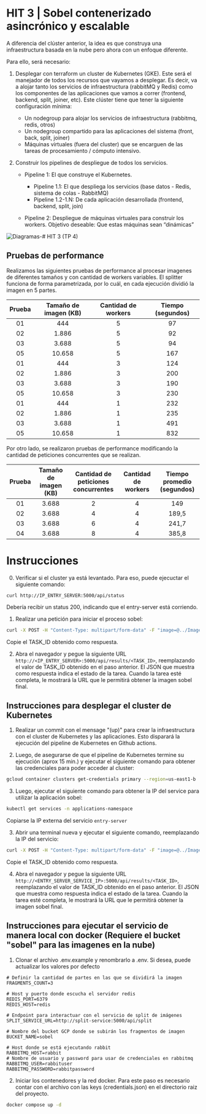 # HIT 3 | Sobel contenerizado asincrónico y escalable

A diferencia del clúster anterior, la idea es que construya una infraestructura basada en la nube pero ahora con un enfoque diferente.

Para ello, será necesario:

1. Desplegar con terraform un cluster de Kubernetes (GKE). Este será el manejador de todos los recursos que vayamos a desplegar. Es decir, va a alojar tanto los servicios de infraestructura (rabbitMQ y Redis) como los componentes de las aplicaciones que vamos a correr (frontend, backend, split, joiner, etc). Este clúster tiene que tener la siguiente configuración mínima:

    - Un nodegroup para alojar los servicios de infraestructura (rabbitmq, redis, otros)
    - Un nodegroup compartido para las aplicaciones del sistema (front, back, split, joiner)
    - Máquinas virtuales (fuera del cluster) que se encarguen de las tareas de procesamiento / cómputo intensivo.

2. Construir los pipelines de despliegue de todos los servicios.

    - Pipeline 1: El que construye el Kubernetes.

        - Pipeline 1.1: El que despliega los servicios (base datos - Redis, sistema de colas - RabbitMQ)
        - Pipeline 1.2-1.N: De cada aplicación desarrollada (frontend, backend, split, join)

    - Pipeline 2: Despliegue de máquinas virtuales para construir los workers. Objetivo deseable: Que estas máquinas sean “dinámicas”

![Diagramas-# HIT 3 (TP 4)](https://github.com/Fedesin/sdypp-2024/assets/117539520/660a280b-d904-4bf5-b8dc-57966502dfa0)

## Pruebas de performance

Realizamos las siguientes pruebas de performance al procesar imagenes de diferentes tamaños y con cantidad de workers variables. El splitter funciona de forma parametrizada, por lo cuál, en cada ejecución dividió la imagen en 5 partes.

| Prueba | Tamaño de imagen (KB) | Cantidad de workers | Tiempo (segundos) |
| :----: | :-------------------: | :-----------------: | :---------------: |
|   01   |          444          |          5          |        97         |
|   02   |         1.886         |          5          |        92         |
|   03   |         3.688         |          5          |        94         |
|   05   |        10.658         |          5          |        167        |
|   01   |          444          |          3          |        124        |
|   02   |         1.886         |          3          |        200        |
|   03   |         3.688         |          3          |        190        |
|   05   |        10.658         |          3          |        230        |
|   01   |          444          |          1          |        232        |
|   02   |         1.886         |          1          |        235        |
|   03   |         3.688         |          1          |        491        |
|   05   |        10.658         |          1          |        832        |

Por otro lado, se realizaron pruebas de performance modificando la cantidad de peticiones concurrentes que se realizan.

| Prueba | Tamaño de imagen (KB) | Cantidad de peticiones concurrentes | Cantidad de workers | Tiempo promedio (segundos) |
| :----: | :-------------------: | :---------------------------------: | :-----------------: | :------------------------: |
|   01   |         3.688         |                  2                  |          4          |            149             |
|   02   |         3.688         |                  4                  |          4          |           189,5            |
|   03   |         3.688         |                  6                  |          4          |           241,7            |
|   04   |         3.688         |                  8                  |          4          |           385,8            |

# Instrucciones

0. Verificar si el cluster ya está levantado. Para eso, puede ejecuctar el siguiente comando:

```
curl http://IP_ENTRY_SERVER:5000/api/status
```

Debería recibir un status 200, indicando que el entry-server está corriendo.

1. Realizar una petición para iniciar el proceso sobel:

```bash
curl -X POST -H "Content-Type: multipart/form-data" -F "image=@../Image6.jpg" http://<IP_ENTRY_SERVER>:5000/api/sobel
```

Copie el TASK_ID obtenido como respuesta.

2. Abra el navegador y pegue la siguiente URL `http://<IP_ENTRY_SERVER>:5000/api/results/<TASK_ID>`, reemplazando el valor de TASK_ID obtenido en el paso anterior. El JSON que muestra como respuesta indica el estado de la tarea. Cuando la tarea esté completa, le mostrará la URL que le permitirá obtener la imagen sobel final.

## Instrucciones para desplegar el cluster de Kubernetes

1. Realizar un commit con el mensage "(up)" para crear la infraestructura con el cluster de Kubernetes y las aplicaciones. Esto disparará la ejecución del pipeline de Kubernetes en Github actions.

2. Luego, de asegurarse de que el pipeline de Kubernetes termine su ejecución (aprox 15 min.) y ejecutar el siguiente comando para obtener las credenciales para poder acceder al cluster:

```bash
gcloud container clusters get-credentials primary --region=us-east1-b
```

3.  Luego, ejecutar el siguiente comando para obtener la IP del service para utilizar la aplicación sobel:

```bash
kubectl get services -n applications-namespace
```

Copiarse la IP externa del servicio `entry-server`

3. Abrir una terminal nueva y ejecutar el siguiente comando, reemplazando la IP del servicio:

```bash
curl -X POST -H "Content-Type: multipart/form-data" -F "image=@../Image6.jpg" http://<ENTRY_SERVER_SERVICE_IP>:5000/api/sobel
```

Copie el TASK_ID obtenido como respuesta.

4. Abra el navegador y pegue la siguiente URL `http://<ENTRY_SERVER_SERVICE_IP>:5000/api/results/<TASK_ID>`, reemplazando el valor de TASK_ID obtenido en el paso anterior. El JSON que muestra como respuesta indica el estado de la tarea. Cuando la tarea esté completa, le mostrará la URL que le permitirá obtener la imagen sobel final.

## Instrucciones para ejecutar el servicio de manera local con docker (Requiere el bucket "sobel" para las imagenes en la nube)

1. Clonar el archivo .env.example y renombrarlo a .env. Si desea, puede actualizar los valores por defecto

```
# Definir la cantidad de partes en las que se dividirá la imagen
FRAGMENTS_COUNT=3

# Host y puerto donde escucha el servidor redis
REDIS_PORT=6379
REDIS_HOST=redis

# Endpoint para interactuar con el servicio de split de imágenes
SPLIT_SERVICE_URL=http://split-service:5000/api/split

# Nombre del bucket GCP donde se subirán los fragmentos de imagen
BUCKET_NAME=sobel

# Host donde se está ejecutando rabbit
RABBITMQ_HOST=rabbit
# Nombre de usuario y password para usar de credenciales en rabbitmq
RABBITMQ_USER=rabbituser
RABBITMQ_PASSWORD=rabbitpassword
```

2. Iniciar los contenedores y la red docker. Para este paso es necesario contar con el archivo con las keys (credentials.json) en el directorio raiz del proyecto.

```bash
docker compose up -d
```
